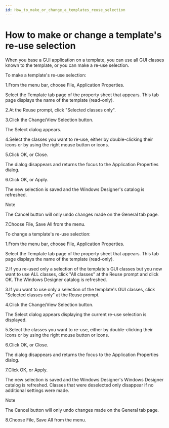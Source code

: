 ```yaml
---
id: How_to_make_or_change_a_templates_reuse_selection
---
```


# How to make or change a template's re-use selection

When you base a GUI application on a template, you can use all GUI classes known to the template, or you can make a re-use selection.

To make a template's re-use selection:

1.From the menu bar, choose File, Application Properties.

Select the Template tab page of the property sheet that appears. This tab page displays the name of the template (read-only).

2.At the Reuse prompt, click "Selected classes only".

3.Click the Change/View Selection button.

The Select dialog appears.

4.Select the classes you want to re-use, either by double-clicking their icons or by using the right mouse button or icons.

5.Click OK, or Close.

The dialog disappears and returns the focus to the Application Properties dialog.

6.Click OK, or Apply.

The new selection is saved and the Windows Designer's catalog is refreshed.

> [!NOTE]
> The Cancel button will only undo changes made on the General tab page.

7.Choose File, Save All from the menu.

To change a template's re-use selection:

1.From the menu bar, choose File, Application Properties.

Select the Template tab page of the property sheet that appears. This tab page displays the name of the template (read-only).

2.If you re-used only a selection of the template's GUI classes but you now want to use ALL classes, click "All classes" at the Reuse prompt and click OK. The Windows Designer catalog is refreshed.

3.If you want to use only a selection of the template's GUI classes, click "Selected classes only" at the Reuse prompt.

4.Click the Change/View Selection button.

The Select dialog appears displaying the current re-use selection is displayed.

5.Select the classes you want to re-use, either by double-clicking their icons or by using the right mouse button or icons.

6.Click OK, or Close.

The dialog disappears and returns the focus to the Application Properties dialog.

7.Click OK, or Apply.

The new selection is saved and the Windows Designer's Windows Designer catalog is refreshed. Classes that were deselected only disappear if no additional settings were made.

> [!NOTE]
> The Cancel button will only undo changes made on the General tab page.

8.Choose File, Save All from the menu.